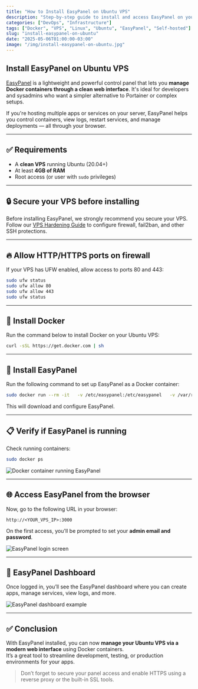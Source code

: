 ```yaml
---
title: "How to Install EasyPanel on Ubuntu VPS"
description: "Step-by-step guide to install and access EasyPanel on your Ubuntu VPS to manage Docker containers through a user-friendly web interface."
categories: ["DevOps", "Infrastructure"]
tags: ["Docker", "VPS", "Linux", "Ubuntu", "EasyPanel", "Self-hosted"]
slug: "install-easypanel-on-ubuntu"
date: "2025-05-06T01:00:00-03:00"
image: "/img/install-easypanel-on-ubuntu.jpg"
---
```


## Install EasyPanel on Ubuntu VPS

[EasyPanel](https://easypanel.io/) is a lightweight and powerful control panel that lets you **manage Docker containers through a clean web interface**. It's ideal for developers and sysadmins who want a simpler alternative to Portainer or complex setups.

If you're hosting multiple apps or services on your server, EasyPanel helps you control containers, view logs, restart services, and manage deployments — all through your browser.

---

## ✅ Requirements

- A **clean VPS** running Ubuntu (20.04+)
- At least **4GB of RAM**
- Root access (or user with `sudo` privileges)

---

## 🔒 Secure your VPS before installing

Before installing EasyPanel, we strongly recommend you secure your VPS.  
Follow our [VPS Hardening Guide](/en-us/posts/ssh-hardening-server-linux/) to configure firewall, fail2ban, and other SSH protections.

---

## 🔥 Allow HTTP/HTTPS ports on firewall

If your VPS has UFW enabled, allow access to ports 80 and 443:

```bash
sudo ufw status
sudo ufw allow 80
sudo ufw allow 443
sudo ufw status
```

---

## 🐳 Install Docker

Run the command below to install Docker on your Ubuntu VPS:

```bash
curl -sSL https://get.docker.com | sh
```

---

## 🚀 Install EasyPanel

Run the following command to set up EasyPanel as a Docker container:

```bash
sudo docker run --rm -it   -v /etc/easypanel:/etc/easypanel   -v /var/run/docker.sock:/var/run/docker.sock:ro   easypanel/easypanel setup
```

This will download and configure EasyPanel.

---

## 📋 Verify if EasyPanel is running

Check running containers:

```bash
sudo docker ps
```

![Docker container running EasyPanel](/img/install-easypanel-on-ubuntu-1.jpg)

---

## 🌐 Access EasyPanel from the browser

Now, go to the following URL in your browser:

```
http://<YOUR_VPS_IP>:3000
```

On the first access, you'll be prompted to set your **admin email and password**.

![EasyPanel login screen](/img/install-easypanel-on-ubuntu-2.jpg)

---

## 🧭 EasyPanel Dashboard

Once logged in, you’ll see the EasyPanel dashboard where you can create apps, manage services, view logs, and more.

![EasyPanel dashboard example](/img/install-easypanel-on-ubuntu-3.jpg)

---

## ✅ Conclusion

With EasyPanel installed, you can now **manage your Ubuntu VPS via a modern web interface** using Docker containers.  
It’s a great tool to streamline development, testing, or production environments for your apps.

> Don’t forget to secure your panel access and enable HTTPS using a reverse proxy or the built-in SSL tools.

